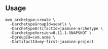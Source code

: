 Usage
-----
    mvn archetype:create \
      -DarchetypeGroupId=searls \
      -DarchetypeArtifactId=jasmine-archetype \
      -DarchetypeVersion=0.11.1-SNAPSHOT \
      -DgroupId=com.acme \
      -DartifactId=my-first-jasmine-project